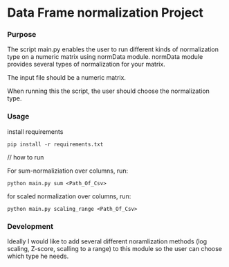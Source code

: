 # Data Frame normalization Project

### Purpose
The script main.py enables the user to run different kinds of normalization type on a numeric matrix using normData module. 
normData module provides several types of normalization for your matrix.

The input file should be a numeric matrix.

When running this the script, the user should choose the normalization type.


### Usage

install requirements
``` 
pip install -r requirements.txt
```

// how to run

For sum-normaliziation over columns, run:
``` 
python main.py sum <Path_Of_Csv>
```

for scaled normalization over columns, run:
``` 
python main.py scaling_range <Path_Of_Csv>
```


### Development

Ideally I would like to add several different noramlization methods (log scaling, Z-score, scalling to a range) to this module so the user can choose which type he needs.
